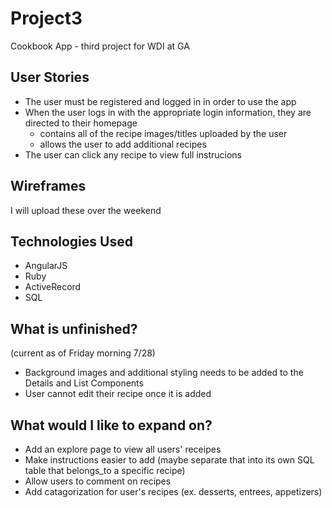 # Project3

Cookbook App - third project for WDI at GA


## User Stories

 * The user must be registered and logged in in order to use the app
 * When the user logs in with the appropriate login information, they are directed to their homepage
 	* contains all of the recipe images/titles uploaded by the user
 	* allows the user to add additional recipes
 * The user can click any recipe to view full instrucions

## Wireframes

I will upload these over the weekend

## Technologies Used

* AngularJS
* Ruby
* ActiveRecord
* SQL

## What is unfinished?
(current as of Friday morning 7/28)
* Background images and additional styling needs to be added to the Details and List Components
* User cannot edit their recipe once it is added

## What would I like to expand on? 
* Add an explore page to view all users' receipes
* Make instructions easier to add (maybe separate that into its own SQL table that belongs_to a specific recipe)
* Allow users to comment on recipes
* Add catagorization for user's recipes (ex. desserts, entrees, appetizers)
